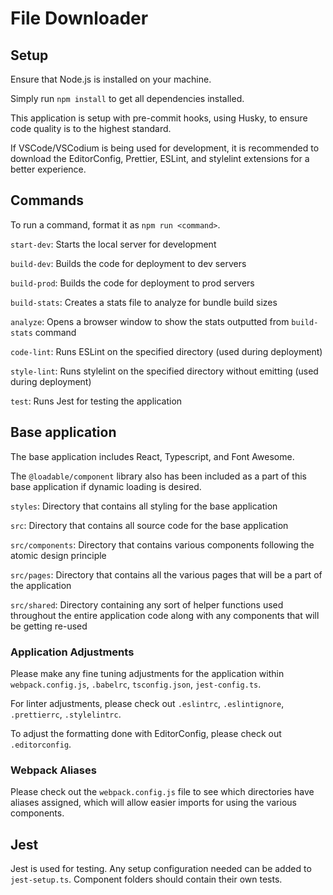 # File Downloader

## Setup

Ensure that Node.js is installed on your machine.

Simply run `npm install` to get all dependencies installed.

This application is setup with pre-commit hooks, using Husky, to ensure code quality is to the highest standard.

If VSCode/VSCodium is being used for development, it is recommended to download the EditorConfig, Prettier, ESLint, and stylelint extensions for a better experience.

## Commands

To run a command, format it as `npm run <command>`.

`start-dev`: Starts the local server for development

`build-dev`: Builds the code for deployment to dev servers

`build-prod`: Builds the code for deployment to prod servers

`build-stats`: Creates a stats file to analyze for bundle build sizes

`analyze`: Opens a browser window to show the stats outputted from `build-stats` command

`code-lint`: Runs ESLint on the specified directory (used during deployment)

`style-lint`: Runs stylelint on the specified directory without emitting (used during deployment)

`test`: Runs Jest for testing the application


## Base application

The base application includes React, Typescript, and Font Awesome.

The `@loadable/component` library also has been included as a part of this base application if dynamic loading is desired.

`styles`: Directory that contains all styling for the base application

`src`: Directory that contains all source code for the base application

`src/components`: Directory that contains various components following the atomic design principle

`src/pages`: Directory that contains all the various pages that will be a part of the application

`src/shared`: Directory containing any sort of helper functions used throughout the entire application code along with any components that will be getting re-used

### Application Adjustments

Please make any fine tuning adjustments for the application within `webpack.config.js`, `.babelrc`, `tsconfig.json`, `jest-config.ts`.

For linter adjustments, please check out `.eslintrc`, `.eslintignore`, `.prettierrc`, `.stylelintrc`.

To adjust the formatting done with EditorConfig, please check out `.editorconfig`.

### Webpack Aliases

Please check out the `webpack.config.js` file to see which directories have aliases assigned, which will allow easier imports for using the various components.

## Jest

Jest is used for testing. Any setup configuration needed can be added to `jest-setup.ts`. Component folders should contain their own tests.
